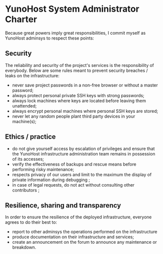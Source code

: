# YunoHost System Administrator Charter

Because great powers imply great responsibilities, I commit myself as YunoHost adminsys to respect these points:

## Security
The reliability and security of the project's services is the responsibility of everybody. Below are some rules meant to prevent security breaches / leaks on the infrastructure:

 * never save project passwords in a non-free browser or without a master password;
 * always protect personal private SSH keys with strong passwords;
 * always lock machines where keys are located before leaving them unattended;
 * always encrypt personal machines where personal SSH keys are stored;
  * never let any random people plant third party devices in your machine(s);


## Ethics / practice

 * do not give yourself access by escalation of privileges and ensure that the YunoHost infrastructure administration team remains in possession of its accesses;
 * verify the effectiveness of backups and rescue means before performing risky maintenance;
 * respects privacy of our users and limit to the maximum the display of private information during debugging ;
 * in case of legal requests, do not act without consulting other contributors ;



## Resilience, sharing and transparency
In order to ensure the resilience of the deployed infrastructure, everyone agrees to do their best to:

 * report to other adminsys the operations performed on the infrastructure
 * produce documentation on their infrastructure and services;
 * create an announcement on the forum to announce any maintenance or breakdown.
